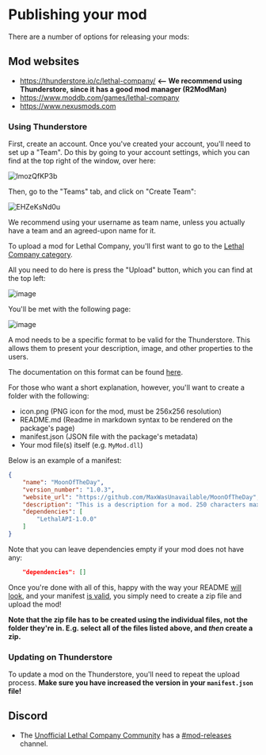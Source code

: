 # Publishing your mod

There are a number of options for releasing your mods:

## Mod websites

- https://thunderstore.io/c/lethal-company/ **<-- We recommend using Thunderstore, since it has a good mod manager (R2ModMan)**
- https://www.moddb.com/games/lethal-company
- https://www.nexusmods.com
<!-- - https://mod.io/g **(Not available currently, since Lethal Company has not been registered there yet)** -->

### Using Thunderstore

First, create an account. Once you've created your account, you'll need to set up a "Team". Do this by going to your account settings, which you can find at the top right of the window, over here:

![lmozQfKP3b](https://github.com/LethalCompany/LethalCompanyModdingWiki/assets/89798523/5edbfa2f-1ad6-47b2-a610-20d1de0a59fb)

Then, go to the "Teams" tab, and click on "Create Team":

![EHZeKsNd0u](https://github.com/LethalCompany/LethalCompanyModdingWiki/assets/89798523/7b79a775-8dbb-41b4-920e-ab43b5371e63)

We recommend using your username as team name, unless you actually have a team and an agreed-upon name for it.

To upload a mod for Lethal Company, you'll first want to go to the [Lethal Company category](https://thunderstore.io/c/lethal-company/).

All you need to do here is press the "Upload" button, which you can find at the top left:

![image](https://github.com/LethalCompany/LethalCompanyModdingWiki/assets/89798523/f17bb9de-8542-47a0-8cb9-6fc0efbef3a9)

You'll be met with the following page:

![image](https://github.com/LethalCompany/LethalCompanyModdingWiki/assets/89798523/02ea1513-d063-471a-8d30-f539f95132b5)

A mod needs to be a specific format to be valid for the Thunderstore. This allows them to present your description, image, and other properties to the users.

The documentation on this format can be found [here](https://thunderstore.io/c/lethal-company/create/docs/).

For those who want a short explanation, however, you'll want to create a folder with the following:
- icon.png (PNG icon for the mod, must be 256x256 resolution)
- README.md (Readme in markdown syntax to be rendered on the package's page)
- manifest.json (JSON file with the package's metadata)
- Your mod file(s) itself (e.g. `MyMod.dll`)

Below is an example of a manifest:
```json
{
    "name": "MoonOfTheDay",
    "version_number": "1.0.3",
    "website_url": "https://github.com/MaxWasUnavailable/MoonOfTheDay",
    "description": "This is a description for a mod. 250 characters max",
    "dependencies": [
        "LethalAPI-1.0.0"
    ]
}
```
Note that you can leave dependencies empty if your mod does not have any:
```json
    "dependencies": []
```

Once you're done with all of this, happy with the way your README [will look](https://thunderstore.io/tools/markdown-preview/), and your manifest [is valid](https://thunderstore.io/tools/manifest-v1-validator/), you simply need to create a zip file and upload the mod!

**Note that the zip file has to be created using the individual files, not the folder they're in. E.g. select all of the files listed above, and *then* create a zip.**

### Updating on Thunderstore

To update a mod on the Thunderstore, you'll need to repeat the upload process. **Make sure you have increased the version in your `manifest.json` file!**

## Discord

- The [Unofficial Lethal Company Community](https://discord.gg/nYcQFEpXfU) has a [#mod-releases](https://discord.com/channels/1169792572382773318/1169851544359927858) channel.